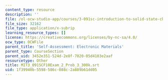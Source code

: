```yaml
---
content_type: resource
description: ''
file: /ol-ocw-studio-app/courses/3-091sc-introduction-to-solid-state-chemistry-fall-2010/1f39940b5598586c088c2a889b61dd05_MIT3_091SCF10Exam_2_Prob_3_300k.srt
file_size: 32162
file_type: application/x-subrip
learning_resource_types: []
license: https://creativecommons.org/licenses/by-nc-sa/4.0/
ocw_type: OCWFile
parent_title: 'Self-Assessment: Electronic Materials'
parent_type: CourseSection
parent_uid: 3452e351-524d-2e8f-7020-05d4103e2aaf
resourcetype: Other
title: MIT3_091SCF10Exam_2_Prob_3_300k.srt
uid: 1f39940b-5598-586c-088c-2a889b61dd05
---
```


